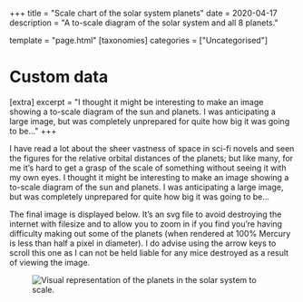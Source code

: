 +++
title = "Scale chart of the solar system planets"
date = 2020-04-17
description = "A to-scale diagram of the solar system and all 8 planets."

template = "page.html"
[taxonomies]
categories = ["Uncategorised"]

# Custom data
[extra]
excerpt = "I thought it might be interesting to make an image showing a to-scale diagram of the sun and planets. I was anticipating a large image, but was completely unprepared for quite how big it was going to be…"
+++
<div class="text-block">

I have read a lot about the sheer vastness of space in sci-fi novels and seen the figures for the relative orbital distances of the planets; but like many, for me it’s hard to get a grasp of the scale of something without seeing it with my own eyes. I thought it might be interesting to make an image showing a to-scale diagram of the sun and planets. I was anticipating a large image, but was completely unprepared for quite how big it was going to be…

The final image is displayed below. It’s an svg file to avoid destroying the internet with filesize and to allow you to zoom in if you find you’re having difficulty making out some of the planets (when rendered at 100% Mercury is less than half a pixel in diameter). I do advise using the arrow keys to scroll this one as I can not be held liable for any mice destroyed as a result of viewing the image.

<figure>
    <img src="sol.svg" alt="Visual representation of the planets in the solar system to scale." />
</figure>
</div>